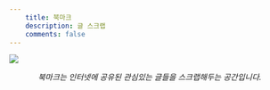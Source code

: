 ```yaml
---
    title: 북마크
    description: 글 스크랩
    comments: false
---
```


![](https://i.kym-cdn.com/photos/images/original/000/608/095/2d8.jpg#full)

_<center>북마크는 인터넷에 공유된 관심있는 글들을 스크랩해두는 공간입니다.</center>_